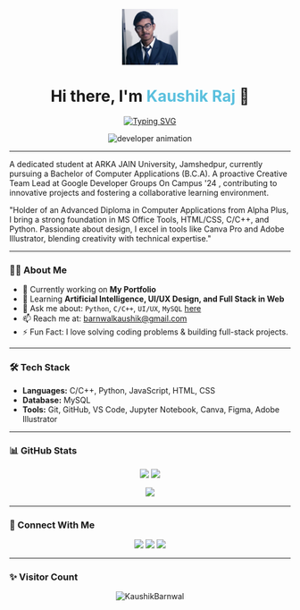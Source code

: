 <!-- <div align="center">
  <table style="border: none;">
  <tr>
    <td style="border: none;">
      <a href="http://kaushikbarnwal.wordpress.com/">
        <img width="100" alt="Hello, I'm Kaushik Raj!!" src="Images/Kaushik Raj.jpg"/>
      </a>
    </td>
    <td style="border: none;">
      <h1>Hi there, I'm <span style="color:#5bc0de">Kaushik Raj</span> 👋</h1>
    </td>
  </tr>
  </table>
</div> -->

<p align="center">
  <a href="http://kaushikbarnwal.wordpress.com/">
    <img width="100" alt="Kaushik Raj" src="Images/Kaushik Raj.jpg" align="center" hspace="50" />
  </a>
<!--   &nbsp;&nbsp;&nbsp;&nbsp; -->
<!--   <span style="font-size: 38px;"><b>Hi there, I'm Kaushik Raj 👋</b></span> -->
</p>

<h1 align="center">Hi there, I'm <span style="color:#5bc0de">Kaushik Raj</span> 👋</h1>

<!-- Typing animation -->
<p align="center">
  <a href="https://riteshkumar2e.github.io/Portfolio/">
    <img src="https://readme-typing-svg.herokuapp.com?font=Fira+Code&size=22&duration=4000&pause=1000&center=true&vCenter=true&width=435&lines=Aspiring+Software+Engineer;Machine+Learning+Enthusiast;UI/UX+Designer;Tech+Explorer+%F0%9F%9A%80" alt="Typing SVG" />
  </a>
</p>

<!-- GIF -->
<p align="center">
  <img src="https://cdn.dribbble.com/users/1162077/screenshots/3848914/programmer.gif" width="300" alt="developer animation"/>
</p>

---

A dedicated student at ARKA JAIN University, Jamshedpur, currently pursuing a Bachelor of Computer Applications (B.C.A). A proactive Creative Team Lead at Google Developer Groups On Campus '24 , contributing to innovative projects and fostering a collaborative learning environment.

"Holder of an Advanced Diploma in Computer Applications from Alpha Plus, I bring a strong foundation in MS Office Tools, HTML/CSS, C/C++, and Python. Passionate about design, I excel in tools like Canva Pro and Adobe Illustrator, blending creativity with technical expertise."

---

### 👨‍💻 About Me

- 🔭 Currently working on **My Portfolio**
- 🌱 Learning **Artificial Intelligence, UI/UX Design, and Full Stack in Web** 
- 💬 Ask me about: `Python`, `C/C++`, `UI/UX`, `MySQL` [here](https://github.com/KaushikBarnwal/KaushikBarnwal/issues)
- 📫 Reach me at: [barnwalkaushik@gmail.com](mailto:barnwalkaushik@gmail.com)
- ⚡ Fun Fact: I love solving coding problems & building full-stack projects.


---

<!-- <code><img height="30" alt="html" src="https://raw.githubusercontent.com/github/explore/80688e429a7d4ef2fca1e82350fe8e3517d3494d/topics/html/html.png"></code>
<code><img height="30" alt="css" src="https://raw.githubusercontent.com/github/explore/80688e429a7d4ef2fca1e82350fe8e3517d3494d/topics/css/css.png"></code>
<code><img height="30" alt="javascript" src="https://raw.githubusercontent.com/github/explore/80688e429a7d4ef2fca1e82350fe8e3517d3494d/topics/javascript/javascript.png"></code>
<code><img height="30" alt="git" src="https://raw.githubusercontent.com/github/explore/80688e429a7d4ef2fca1e82350fe8e3517d3494d/topics/git/git.png"></code>
<code><img height="30" alt="c" src="https://raw.githubusercontent.com/github/explore/80688e429a7d4ef2fca1e82350fe8e3517d3494d/topics/c/c.png"></code>
<code><img height="30" alt="cpp" src="https://raw.githubusercontent.com/github/explore/80688e429a7d4ef2fca1e82350fe8e3517d3494d/topics/cpp/cpp.png"></code>
<code><img height="30" alt="java" src="https://raw.githubusercontent.com/github/explore/80688e429a7d4ef2fca1e82350fe8e3517d3494d/topics/java/java.png"></code>
<code><img height="30" alt="python" src="https://raw.githubusercontent.com/github/explore/80688e429a7d4ef2fca1e82350fe8e3517d3494d/topics/python/python.png"></code>
<code><img height="30" alt="mysql" src="https://raw.githubusercontent.com/github/explore/80688e429a7d4ef2fca1e82350fe8e3517d3494d/topics/mysql/mysql.png"></code>
<code><img height="30" alt="react" src="https://raw.githubusercontent.com/github/explore/80688e429a7d4ef2fca1e82350fe8e3517d3494d/topics/react/react.png"></code> -->

### 🛠️ Tech Stack
- **Languages:** C/C++, Python, JavaScript, HTML, CSS   
- **Database:** MySQL  
- **Tools:** Git, GitHub, VS Code, Jupyter Notebook, Canva, Figma, Adobe Illustrator
---

### 📊 GitHub Stats

<p align="center">
  <img src="https://github-readme-stats.vercel.app/api?username=KaushikBarnwal&show_icons=true&theme=tokyonight" height="150"/>
  <img src="https://github-readme-streak-stats.herokuapp.com/?user=KaushikBarnwal&theme=tokyonight" height="150"/>
</p>

<p align="center">
  <img src="https://github-readme-stats.vercel.app/api/top-langs/?username=KaushikBarnwal&layout=compact&theme=tokyonight" height="130"/>
</p>

---

### 🔗 Connect With Me

<p align="center">
  <a href="mailto:barnwalkaushik@gmail.com"><img src="https://img.shields.io/badge/Gmail-D14836?style=for-the-badge&logo=gmail&logoColor=white"></a>
  <a href="https://www.linkedin.com/in/kaushik-raj-469368250/"><img src="https://img.shields.io/badge/LinkedIn-0077B5?style=for-the-badge&logo=linkedin&logoColor=white"></a>
  <a href="https://github.com/KaushikBarnwal"><img src="https://img.shields.io/badge/GitHub-000000?style=for-the-badge&logo=github&logoColor=white"></a>
<!--   <a href="https://KaushikBarnwal.github.io/Portfolio/"><img src="https://img.shields.io/badge/Portfolio-121212?style=for-the-badge&logo=vercel&logoColor=white"></a> -->
</p>

---

### ✨ Visitor Count

<p align="center">
  <img src="https://komarev.com/ghpvc/?username=KaushikBarnwal&label=Profile+Views&color=0e75b6&style=flat" alt="KaushikBarnwal" />
</p>
